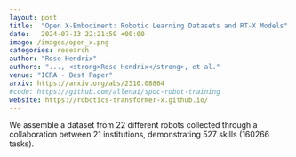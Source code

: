 ```yaml
---
layout: post
title:  "Open X-Embodiment: Robotic Learning Datasets and RT-X Models"
date:   2024-07-13 22:21:59 +00:00
image: /images/open_x.png
categories: research
author: "Rose Hendrix"
authors: "..., <strong>Rose Hendrix</strong>, et al."
venue: "ICRA - Best Paper"
arxiv: https://arxiv.org/abs/2310.08864
#code: https://github.com/allenai/spoc-robot-training
website: https://robotics-transformer-x.github.io/
---
```

We assemble a dataset from 22 different robots collected through a collaboration between 21 institutions, demonstrating 527 skills (160266 tasks).